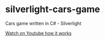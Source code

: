 silverlight-cars-game
=====================

Cars game written in C# - Silverlight

[Watch on Youtube how it works](https://www.youtube.com/watch?v=90p9UXxDSJw "Youtube link")
